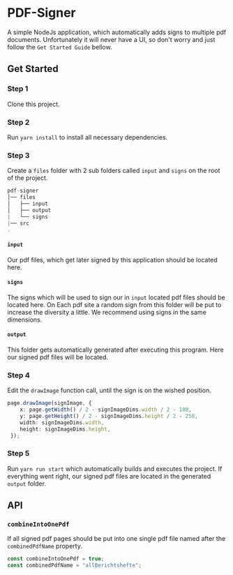 # PDF-Signer

A simple NodeJs application, which automatically adds signs to multiple pdf documents.
Unfortunately it will never have a UI, so don't worry and just follow the `Get Started Guide` bellow.


## Get Started

### Step 1

Clone this project.


### Step 2

Run `yarn install` to install all necessary dependencies.


### Step 3

Create a `files` folder with 2 sub folders called `input` and `signs` on the root of the project.
```js title="TodoList-Core"
pdf-signer
│── files
│   ├── input
│   ├── output
|   └── signs
|── src
.
```

#### `input`
Our pdf files, which get later signed by this application should be located here.

#### `signs` 
The signs which will be used to sign our in `input` located pdf files should be located here.
On Each pdf site a random sign from this folder will be put to increase the diversity a little.
We recommend using signs in the same dimensions.

#### `output`
This folder gets automatically generated after executing this program.
Here our signed pdf files will be located.


### Step 4

Edit the `drawImage` function call, until the sign is on the wished position.

```ts
page.drawImage(signImage, {
    x: page.getWidth() / 2 - signImageDims.width / 2 - 100,
    y: page.getHeight() / 2 - signImageDims.height / 2 - 250,
    width: signImageDims.width,
    height: signImageDims.height,
 });
```


### Step 5

Run `yarn run start` which automatically builds and executes the project.
If everything went right, our signed pdf files are located in the generated `output` folder.


## API

### `combineIntoOnePdf`

If all signed pdf pages should be put into one single pdf file named after the `combinedPdfName` property.
```ts
const combineIntoOnePdf = true;
const combinedPdfName = "allBerichtshefte";
```

